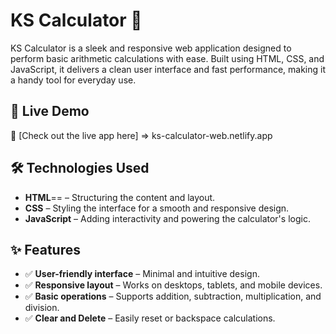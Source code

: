 # KS Calculator 🧮

KS Calculator is a sleek and responsive web application designed to perform basic arithmetic calculations with ease. Built using HTML, CSS, and JavaScript, it delivers a clean user interface and fast performance, making it a handy tool for everyday use.

## 🚀 Live Demo

🔗 [Check out the live app here] => ks-calculator-web.netlify.app

## 🛠️ Technologies Used

- **HTML**== – Structuring the content and layout.
- **CSS** – Styling the interface for a smooth and responsive design.
- **JavaScript** – Adding interactivity and powering the calculator's logic.

## ✨ Features

- ✅ **User-friendly interface** – Minimal and intuitive design.
- ✅ **Responsive layout** – Works on desktops, tablets, and mobile devices.
- ✅ **Basic operations** – Supports addition, subtraction, multiplication, and division.
- ✅ **Clear and Delete** – Easily reset or backspace calculations.









